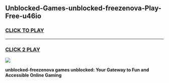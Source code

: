 
## Unblocked-Games-unblocked-freezenova-Play-Free-u46io
<h3>
<a href="https://premium76.site?title=unblocked-freezenova&ref=10A">CLICK TO PLAY</a></h3>
<hr>

<h3>
<a href="https://premium76.site?title=unblocked-freezenova&ref=10A">CLICK 2 PLAY</a>
  
</h3>

<a href="https://premium76.site?title=unblocked-freezenova&ref=10A"><img src="https://clearcache.store/games.png"></a>


**unblocked-freezenova games unblocked: Your Gateway to Fun and Accessible Online Gaming**
